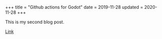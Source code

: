 +++
title = "Github actions for Godot"
date = 2019-11-28
updated = 2020-11-28
+++

This is my second blog post.

[Link](/)